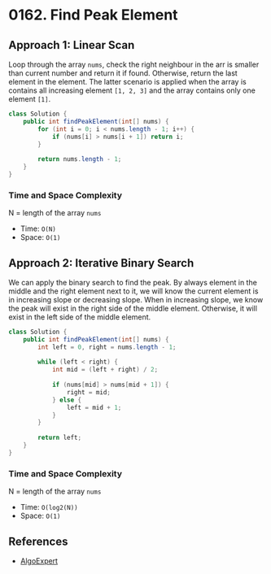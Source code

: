 # 0162. Find Peak Element

## Approach 1: Linear Scan
Loop through the array `nums`, check the right neighbour in the arr is smaller than current number and return it if found. Otherwise, return the last element in the element. The latter scenario is applied when the array is contains all increasing element `[1, 2, 3]` and the array contains only one element `[1]`.

```Java
class Solution {
    public int findPeakElement(int[] nums) {
        for (int i = 0; i < nums.length - 1; i++) {
            if (nums[i] > nums[i + 1]) return i;
        }
        
        return nums.length - 1;
    }
}
```

### Time and Space Complexity

N = length of the array `nums`
- Time: `O(N)`
- Space: `O(1)`

## Approach 2: Iterative Binary Search
We can apply the binary search to find the peak. By always element in the middle and the right element next to it, we will know the current element is in increasing slope or decreasing slope. When in increasing slope, we know the peak will exist in the right side of the middle element. Otherwise, it will exist in the left side of the middle element.

```Java
class Solution {
    public int findPeakElement(int[] nums) {        
        int left = 0, right = nums.length - 1;
        
        while (left < right) {
            int mid = (left + right) / 2;
            
            if (nums[mid] > nums[mid + 1]) {
                right = mid;
            } else {
                left = mid + 1;
            }
        }
        
        return left;
    }
}
```

### Time and Space Complexity

N = length of the array `nums`
- Time: `O(log2(N))`
- Space: `O(1)`

## References
- [AlgoExpert](https://www.algoexpert.io/questions/Longest%20Peak)